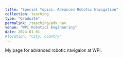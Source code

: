 ```yaml
---
title: "Special Topics: Advanced Robotic Navigation"
collection: teaching
type: "Graduate"
permalink: /teaching/adv_nav
venue: "WPI Robotics Engineering"
date: 2024-01-01
#location: "City, Country"
---
```


My page for advanced robotic navigaion at WPI.